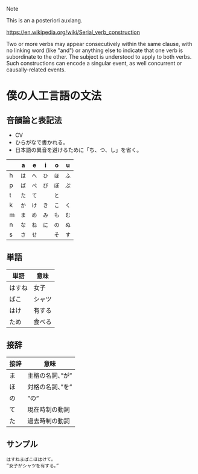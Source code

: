 > [!NOTE]
> This is an a posteriori auxlang.

https://en.wikipedia.org/wiki/Serial_verb_construction

Two or more verbs may appear consecutively within the same clause, with no linking word (like "and") or anything else to indicate that one verb is subordinate to the other. The subject is understood to apply to both verbs. Such constructions can encode a singular event, as well concurrent or causally-related events.

# 僕の人工言語の文法

## 音韻論と表記法

- CV
- ひらがなで書かれる。
- 日本語の異音を避けるために「ち、つ、し」を省く。

|       | a   | e   | i   | o   | u   |
|-------|-----|-----|-----|-----|-----|
| h     | `は` | `へ` | `ひ` | `ほ` | `ふ` |
| p     | `ぱ` | `ぺ` | `ぴ` | `ぽ` | `ぷ` |
| t     | `た` | `て` |      | `と` |     |
| k     | `か` | `け` | `き` | `こ` | `く` |
| m     | `ま` | `め` | `み` | `も` | `む` |
| n     | `な` | `ね` | `に` | `の` | `ぬ` |
| s     | `さ` | `せ` |      | `そ` | `す` |

## 単語

<!-- トキポナと同じように、単語は文脈によって名詞にも動詞にもできる。-->

| 単語         | 意味 |
|-------------|------|
| はすね       | 女子  |
| ぱこ         | シャツ |
| はけ         | 有する |
| ため         | 食べる |

## 接辞

| 接辞 | 意味         |
|-----|-------------|
| ま  | 主格の名詞、”が” |
| ほ  | 対格の名詞、”を” |
| の  | ”の”         |
| て  | 現在時制の動詞 |
| た  | 過去時制の動詞 |

## サンプル

```
はすねまぱこほはけて。
”女子がシャツを有する。”
```
